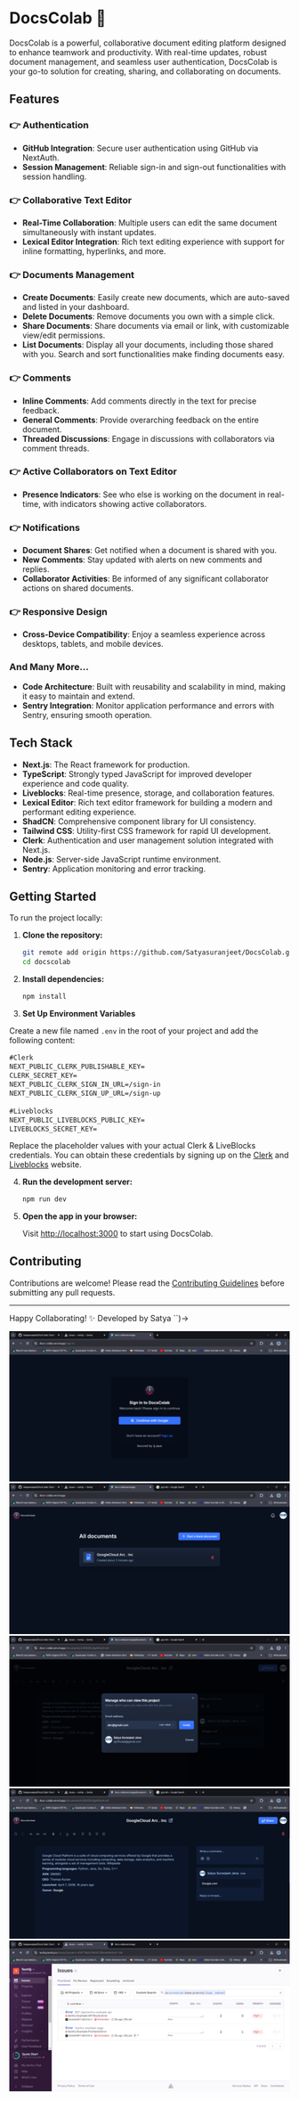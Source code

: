 
# DocsColab 🔋

DocsColab is a powerful, collaborative document editing platform designed to enhance teamwork and productivity. With real-time updates, robust document management, and seamless user authentication, DocsColab is your go-to solution for creating, sharing, and collaborating on documents.

## Features

### 👉 Authentication
- **GitHub Integration**: Secure user authentication using GitHub via NextAuth.
- **Session Management**: Reliable sign-in and sign-out functionalities with session handling.

### 👉 Collaborative Text Editor
- **Real-Time Collaboration**: Multiple users can edit the same document simultaneously with instant updates.
- **Lexical Editor Integration**: Rich text editing experience with support for inline formatting, hyperlinks, and more.

### 👉 Documents Management
- **Create Documents**: Easily create new documents, which are auto-saved and listed in your dashboard.
- **Delete Documents**: Remove documents you own with a simple click.
- **Share Documents**: Share documents via email or link, with customizable view/edit permissions.
- **List Documents**: Display all your documents, including those shared with you. Search and sort functionalities make finding documents easy.

### 👉 Comments
- **Inline Comments**: Add comments directly in the text for precise feedback.
- **General Comments**: Provide overarching feedback on the entire document.
- **Threaded Discussions**: Engage in discussions with collaborators via comment threads.

### 👉 Active Collaborators on Text Editor
- **Presence Indicators**: See who else is working on the document in real-time, with indicators showing active collaborators.

### 👉 Notifications
- **Document Shares**: Get notified when a document is shared with you.
- **New Comments**: Stay updated with alerts on new comments and replies.
- **Collaborator Activities**: Be informed of any significant collaborator actions on shared documents.

### 👉 Responsive Design
- **Cross-Device Compatibility**: Enjoy a seamless experience across desktops, tablets, and mobile devices.

### And Many More...
- **Code Architecture**: Built with reusability and scalability in mind, making it easy to maintain and extend.
- **Sentry Integration**: Monitor application performance and errors with Sentry, ensuring smooth operation.

## Tech Stack

- **Next.js**: The React framework for production.
- **TypeScript**: Strongly typed JavaScript for improved developer experience and code quality.
- **Liveblocks**: Real-time presence, storage, and collaboration features.
- **Lexical Editor**: Rich text editor framework for building a modern and performant editing experience.
- **ShadCN**: Comprehensive component library for UI consistency.
- **Tailwind CSS**: Utility-first CSS framework for rapid UI development.
- **Clerk**: Authentication and user management solution integrated with Next.js.
- **Node.js**: Server-side JavaScript runtime environment.
- **Sentry**: Application monitoring and error tracking.

## Getting Started

To run the project locally:

1. **Clone the repository:**

   ```bash
   git remote add origin https://github.com/Satyasuranjeet/DocsColab.git
   cd docscolab
   ```

2. **Install dependencies:**

   ```bash
   npm install
   ```

3. **Set Up Environment Variables**

Create a new file named `.env` in the root of your project and add the following content:

```env
#Clerk
NEXT_PUBLIC_CLERK_PUBLISHABLE_KEY=
CLERK_SECRET_KEY=
NEXT_PUBLIC_CLERK_SIGN_IN_URL=/sign-in
NEXT_PUBLIC_CLERK_SIGN_UP_URL=/sign-up

#Liveblocks
NEXT_PUBLIC_LIVEBLOCKS_PUBLIC_KEY=
LIVEBLOCKS_SECRET_KEY=
```

Replace the placeholder values with your actual Clerk & LiveBlocks credentials. You can obtain these credentials by signing up on the [Clerk](https://clerk.com/) and [Liveblocks](liveblocks.io/) website.

4. **Run the development server:**

   ```bash
   npm run dev
   ```

5. **Open the app in your browser:**

   Visit [http://localhost:3000](http://localhost:3000) to start using DocsColab.

## Contributing

Contributions are welcome! Please read the [Contributing Guidelines](CONTRIBUTING.md) before submitting any pull requests.

---

Happy Collaborating! ✨ Developed by Satya ``)->

![Screenshot](https://github.com/Satyasuranjeet/DocsColab/blob/master/public/assets/images/2.png)
![Screenshot](https://github.com/Satyasuranjeet/DocsColab/blob/master/public/assets/images/3.png)
![Screenshot](https://github.com/Satyasuranjeet/DocsColab/blob/master/public/assets/images/4.png)
![Screenshot](https://github.com/Satyasuranjeet/DocsColab/blob/master/public/assets/images/5.png)
![Screenshot](https://github.com/Satyasuranjeet/DocsColab/blob/master/public/assets/images/1.png)
